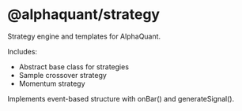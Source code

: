 # @alphaquant/strategy

Strategy engine and templates for AlphaQuant.

Includes:
- Abstract base class for strategies
- Sample crossover strategy
- Momentum strategy

Implements event-based structure with onBar() and generateSignal().

